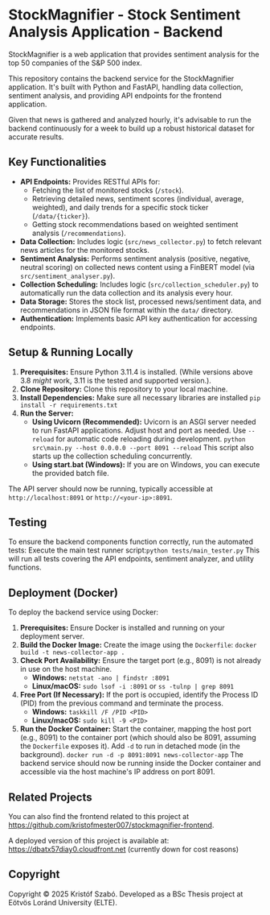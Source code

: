 # StockMagnifier - Stock Sentiment Analysis Application - Backend

StockMagnifier is a web application that provides sentiment analysis for the top 50 companies of the S&P 500 index.

This repository contains the backend service for the StockMagnifier application. It's built with Python and FastAPI, handling data collection, sentiment analysis, and providing API endpoints for the frontend application.

Given that news is gathered and analyzed hourly, it's advisable to run the backend continuously for a week to build up a robust historical dataset for accurate results.

## Key Functionalities

* **API Endpoints:** Provides RESTful APIs for:
    * Fetching the list of monitored stocks (`/stock`).
    * Retrieving detailed news, sentiment scores (individual, average, weighted), and daily trends for a specific stock ticker (`/data/{ticker}`).
    * Getting stock recommendations based on weighted sentiment analysis (`/recommendations`).
* **Data Collection:** Includes logic (`src/news_collector.py`) to fetch relevant news articles for the monitored stocks.
* **Sentiment Analysis:** Performs sentiment analysis (positive, negative, neutral scoring) on collected news content using a FinBERT model (via `src/sentiment_analyser.py`).
* **Collection Scheduling:** Includes logic (`src/collection_scheduler.py`) to automatically run the data collection and its analysis every hour.
* **Data Storage:** Stores the stock list, processed news/sentiment data, and recommendations in JSON file format within the `data/` directory.
* **Authentication:** Implements basic API key authentication for accessing endpoints.

## Setup & Running Locally

1.  **Prerequisites:** Ensure Python 3.11.4 is installed. (While versions above 3.8 *might* work, 3.11 is the tested and supported version.).
2.  **Clone Repository:** Clone this repository to your local machine.
3.  **Install Dependencies:** Make sure all necessary libraries are installed `pip install -r requirements.txt`
4.  **Run the Server:**
    * **Using Uvicorn (Recommended):** Uvicorn is an ASGI server needed to run FastAPI applications. Adjust host and port as needed. Use `--reload` for automatic code reloading during development.
        `python src\main.py --host 0.0.0.0 --port 8091 --reload`
    This script also starts up the collection scheduling concurrently.
    * **Using start.bat (Windows):** If you are on Windows, you can execute the provided batch file.

The API server should now be running, typically accessible at `http://localhost:8091` or `http://<your-ip>:8091`.

## Testing

To ensure the backend components function correctly, run the automated tests:
Execute the main test runner script:`python tests/main_tester.py`
This will run all tests covering the API endpoints, sentiment analyzer, and utility functions.

## Deployment (Docker)

To deploy the backend service using Docker:

1.  **Prerequisites:** Ensure Docker is installed and running on your deployment server.
2.  **Build the Docker Image:** Create the image using the `Dockerfile`: `docker build -t news-collector-app .`
3.  **Check Port Availability:** Ensure the target port (e.g., 8091) is not already in use on the host machine.
    * **Windows:** `netstat -ano | findstr :8091`
    * **Linux/macOS:** `sudo lsof -i :8091` or `ss -tulnp | grep 8091`
4.  **Free Port (If Necessary):** If the port is occupied, identify the Process ID (PID) from the previous command and terminate the process.
    * **Windows:** `taskkill /F /PID <PID>`
    * **Linux/macOS:** `sudo kill -9 <PID>`
5.  **Run the Docker Container:** Start the container, mapping the host port (e.g., 8091) to the container port (which should also be 8091, assuming the `Dockerfile` exposes it). Add `-d` to run in detached mode (in the background).
    `docker run -d -p 8091:8091 news-collector-app`
    The backend service should now be running inside the Docker container and accessible via the host machine's IP address on port 8091.

## Related Projects

You can also find the frontend related to this project at https://github.com/kristofmester007/stockmagnifier-frontend.

A deployed version of this project is available at: https://dbatx57diay0.cloudfront.net (currently down for cost reasons)

## Copyright

Copyright © 2025 Kristóf Szabó. Developed as a BSc Thesis project at Eötvös Loránd University (ELTE).
